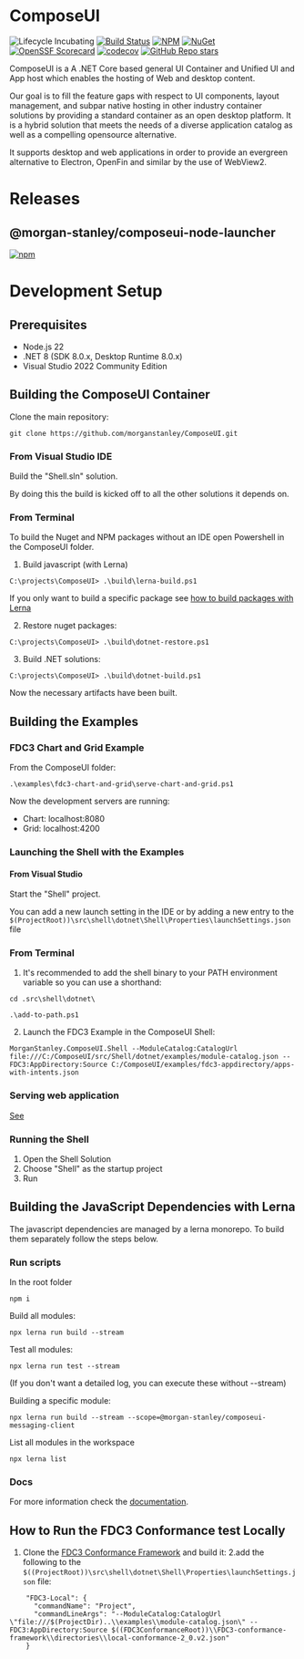 <!-- Morgan Stanley makes this available to you under the Apache License, Version 2.0 (the "License"). You may obtain a copy of the License at http://www.apache.org/licenses/LICENSE-2.0. See the NOTICE file distributed with this work for additional information regarding copyright ownership. Unless required by applicable law or agreed to in writing, software distributed under the License is distributed on an "AS IS" BASIS, WITHOUT WARRANTIES OR CONDITIONS OF ANY KIND, either express or implied. See the License for the specific language governing permissions and limitations under the License. -->

ComposeUI
=========

![Lifecycle Incubating](https://badgen.net/badge/Lifecycle/Incubating/yellow) [![Build Status](https://github.com/MorganStanley/ComposeUI/actions/workflows/continuous-integration.yml/badge.svg?event=push)](https://github.com/MorganStanley/ComposeUI/actions/workflows/continuous-integration.yml)
[![NPM](https://img.shields.io/npm/v/@morgan-stanley/composeui-node-launcher)](https://www.npmjs.com/package/@morgan-stanley/composeui-node-launcher)
[![NuGet](https://img.shields.io/nuget/v/MorganStanley.ComposeUI.svg?style=flat)](https://www.nuget.org/packages/MorganStanley.ComposeUI/)
[![OpenSSF Scorecard](https://api.securityscorecards.dev/projects/github.com/morganstanley/ComposeUI/badge)](https://securityscorecards.dev/viewer/?uri=github.com/morganstanley/ComposeUI)
[![codecov](https://codecov.io/gh/MorganStanley/ComposeUI/branch/main/graph/badge.svg)](https://codecov.io/gh/MorganStanley/ComposeUI)
[![GitHub Repo stars](https://img.shields.io/github/stars/morganstanley/ComposeUI?style=social)](https://github.com/morganstanley/ComposeUI)


ComposeUI is a A .NET Core based general UI Container and Unified UI and App host which enables the hosting of Web and desktop content.

Our goal is to fill the feature gaps with respect to UI components, layout management, and subpar native hosting in other industry container solutions by providing a standard container as an open desktop platform. It is a hybrid solution that meets the needs of a diverse application catalog as well as a compelling opensource alternative.

It supports desktop and web applications in order to provide an evergreen alternative to Electron, OpenFin and similar by the use of WebView2.

# Releases
## @morgan-stanley/composeui-node-launcher

[![npm](https://img.shields.io/npm/v/@morgan-stanley/composeui-node-launcher)](https://www.npmjs.com/package/@morgan-stanley/composeui-node-launcher)


# Development Setup
## Prerequisites
* Node.js 22
* .NET 8 (SDK 8.0.x, Desktop Runtime 8.0.x)
* Visual Studio 2022 Community Edition

## Building the ComposeUI Container


Clone the main repository:
```
git clone https://github.com/morganstanley/ComposeUI.git
```

### From Visual Studio IDE

Build the "Shell.sln" solution.

By doing this the build is kicked off to all the other solutions it depends on.

### From Terminal

To build the Nuget and NPM packages without an IDE open Powershell in the ComposeUI folder.

1. Build javascript (with Lerna)

```
C:\projects\ComposeUI> .\build\lerna-build.ps1
```

If you only want to build a specific package see [how to build packages with Lerna](#building-the-javascript-dependencies-with-lerna)


2. Restore nuget packages:

```
C:\projects\ComposeUI> .\build\dotnet-restore.ps1
```

3. Build .NET solutions:

```
C:\projects\ComposeUI> .\build\dotnet-build.ps1
```

Now the necessary artifacts have been built.

## Building the Examples

### FDC3 Chart and Grid Example

From the ComposeUI folder:

```
.\examples\fdc3-chart-and-grid\serve-chart-and-grid.ps1
```
Now the development servers are running:
* Chart: localhost:8080
* Grid: localhost:4200

### Launching the Shell with the Examples

#### From Visual Studio

Start the "Shell" project.

You can add a new launch setting in the IDE or by adding a new entry to the `$(ProjectRoot))\src\shell\dotnet\Shell\Properties\launchSettings.json` file

### From Terminal

1. It's recommended to add the shell binary to your PATH environment variable so you can use a shorthand:

```
cd .src\shell\dotnet\
```
```
.\add-to-path.ps1
```
2. Launch the FDC3 Example in the ComposeUI Shell:

```
MorganStanley.ComposeUI.Shell --ModuleCatalog:CatalogUrl file:///C:/ComposeUI/src/Shell/dotnet/examples/module-catalog.json --FDC3:AppDirectory:Source C:/ComposeUI/examples/fdc3-appdirectory/apps-with-intents.json
```

### Serving web application

[See](#fdc3-chart-and-grid-example)
 

### Running the Shell
1. Open the Shell Solution
2. Choose "Shell" as the startup project
3. Run




## Building the JavaScript Dependencies with Lerna

The javascript dependencies are managed by a lerna monorepo. To build them separately follow the steps below.

### Run scripts

In the root folder
```
npm i
```

Build all modules:
```
npx lerna run build --stream
```
Test all modules:
```
npx lerna run test --stream
```
(If you don't want a detailed log, you can execute these without --stream)

Building a specific module:
```
npx lerna run build --stream --scope=@morgan-stanley/composeui-messaging-client
```

List all modules in the workspace
```
npx lerna list
```

### Docs

For more information check the [documentation](https://lerna.js.org/docs/api-reference/commands).

## How to Run the FDC3 Conformance test Locally

1. Clone the [FDC3 Conformance Framework](https://github.com/finos/FDC3-conformance-framework) and build it: 
2.add the following to the `$((ProjectRoot))\src\shell\dotnet\Shell\Properties\launchSettings.json` file:

```
    "FDC3-Local": {
      "commandName": "Project",
      "commandLineArgs": "--ModuleCatalog:CatalogUrl \"file:///$(ProjectDir)..\\examples\\module-catalog.json\" --FDC3:AppDirectory:Source $((FDC3ConformanceRoot))\\FDC3-conformance-framework\\directories\\local-conformance-2_0.v2.json"
    }
```